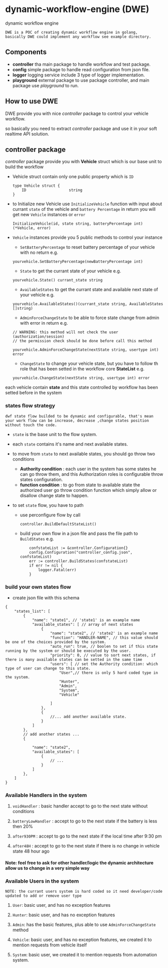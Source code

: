 # dynamic-workflow-engine (DWE)
dynamic workflow engine

```
DWE is a POC of creating dynamic workflow engine in golang,
basically DWE could implement any workflow see example directory.
```

## Components 

- **controller** tha main package to handle workflow and test package.
- **config** simple package to handle read configuration from json file.
- **logger** logging service include 3 type of logger implementation.
- **playground** external package to use package controller, and main package use *playground* to run.


## How to use **DWE**

DWE provide you with nice *controller* package to control your vehicle workflow.

so basically you need to extract *controller* package and use it in your soft real­time API solution.


## **controller** package

*controller* package provide you with **Vehicle** struct which is our base unit to build the workflow

- Vehicle struct contain only one public property which is `ID`
    ```
    type Vehicle struct {
    	ID                   string
    }
    ```
- to Initialize new Vehicle use `InitializeVehicle` function with input about currant `state` of the vehicle and `battery Percentage` in return you will get new `Vehicle` instances or `error`
    ```
    InitializeVehicle(id, state string, batteryPercentage int) (*Vehicle, error)
    ```
- `Vehicle` instances provide you 5 public methods to control your instance
    
    - `SetBatteryPercentage` to reset battery percentage of your vehicle with no return e.g.
    ```
    yourvehicle.SetBatteryPercentage(newBatteryPercentage int)
    ```
    
    - `State` to get the currant state of your vehicle e.g.
    ```
    yourvehicle.State() currant_state string
    ```
    
    - `AvailableStates` to get the currant state and available next state of your vehicle e.g.
    ```
    yourvehicle.AvailableStates()(currant_state string, AvailableStates []string)
    ```
    
    - `AdminForceChangeState` to be able to force state change from admin with error in return e.g.
    ```
    // WARNING: this method will not check the user (authorization/session)
    // the permission check should be done before call this method

    yourvehicle.AdminForceChangeState(nextState string, usertype int) error
    ```
    
    - `ChangeState` to change your vehicle state, but you have to follow th role that has been setted in the workflow core **StateList** e.g.
    ```
    yourvehicle.ChangeState(nextState string, usertype int) error
    ```

each vehicle contain **state** and this state controlled by workflow has been setted before in the system

### **states flow** strategy
```
dwf state flow builded to be dynamic and configurable, that's mean your work flow can be increase, decrease ,change states position without touch the code.
```
- `state` is the base unit to the flow system.
- each `state` contains it's name and next available states.
- to move from `state` to next available states, you should go throw two conditions 
    - **Authority condition** : each user in the system has some states he can go throw them, and this Authorization roles is configurable throw states configuration.
    - **function condition** : to go from state to available state the authorized user go throw condition function which simply allow or disallow change state to happen.

- to set `state` flow, you have to path
    - use perconfigure flow by call 
        ```
        controller.BuildDefaultStateList()
        ```
    - build your own flow in a json file and pass the file path to `BuildStates` e.g.
        ```
        	confstateList := &controller.Configuration{}
            config.Configuration("controller_config.json", confstateList)
            err := controller.BuildStates(confstateList)
            if err != nil {
                logger.Fatal(err)
            }
        ```


### build your own **states flow**

- create json file with this schema
```
{
    "states_list": [
        {
            "name": "state1", // 'state1' is an example name 
            "available_states": [ // array of next states
                {
                    "name": "state2", // 'state2' is an example name 
                    "function": "HANDLER-NAME", // this value should be one of the choices provided by the system.
                    "auto_run": true, // boolen to set if this state running by the system or should be executed by the user. 
                    "priority": 0, // value to sort next states, if there is many available states can be setted in the same time
                    "users": [ // set the Authority condition: which type of user can change to this state.
                        "User",// there is only 5 hard coded type in the system.
                        "Hunter",
                        "Admin",
                        "System",
                        "Vehicle"

                    ]
                },
                {
                    //... add another available state.
                }
            ]
        },
        // add another states ... 
        {

            "name": "state2",
            "available_states": [
                {
                    // ...
                }
            ]
        }, 
    ]
}
```
### Available **Handlers** in the system 
1. `voidHandler` : basic handler accept to go to the next state without conditions

2. `batteryLowHandler` : accept to go to the next state if the battery is less then 20%

3. `after930PM` : accept to go to the next state if the local time after 9:30 pm

4. `after48H` : accept to go to the next state if there is no change in vehicle state 48 hour ago 

#### Note: feel free to ask for other handler/logic the dynamic architecture allow us to change in a very simple way  

### Available **Users** in the system 
```
NOTE: the currant users system is hard coded so it need developer/code updated to add or remove user type
```
1. `User`: basic user, and has no exception features

2. `Hunter`: basic user, and has no exception features

3. `Admin`: has the basic features, plus able to use `AdminForceChangeState` method

4. `Vehicle`: basic user, and has no exception features, we created it to mention requests from vehicle itself 

5. `System`: basic user, we created it to mention requests from automation system.